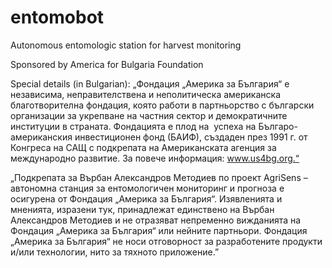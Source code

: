 # entomobot
Autonomous entomologic station for harvest monitoring


Sponsored by America for Bulgaria Foundation

Special details (in Bulgarian):
„Фондация „Америка за България“ е независима, неправителствена и
неполитическа американска благотворителна фондация, която работи в
партньорство с български организации за укрепване на частния сектор и
демократичните институции в страната.
Фондацията е плод на  успеха на Българо-американския инвестиционен
фонд (БАИФ), създаден през 1991 г. от Конгреса на САЩ с подкрепата на
Американската агенция за международно развитие. За повече
информация: www.us4bg.org.“

„Подкрепата за Върбан Александров Методиев по проект AgriSens –
автономна станция за ентомологичен мониторинг и прогноза е осигурена от
Фондация „Америка за България“. Изявленията и мненията, изразени тук,
принадлежат единствено на Върбан Александров Методиев и не отразяват
непременно вижданията на Фондация „Америка за България“ или нейните
партньори. Фондация „Америка за България“ не носи отговорност за
разработените продукти и/или технологии, нито за тяхното приложение.”
